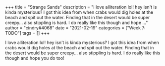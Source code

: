 +++
title = "Strange Sands"
description = "I love alliteration lol! hey isn't is kinda mysterious? I got this idea from when crabs would dig holes at the beach and spit out the water. Finding that in the desert would be super creepy... also stippling is hard. I do really like this though and hope ..."
author = "cindry#4068"
date = "2021-02-19"
categories = ["Week 7: TODO"]
tags = []
+++

I love alliteration lol!
hey isn't is kinda mysterious? I got this idea from when crabs would dig holes at the beach and spit out the water. Finding that in the desert would be super creepy... also stippling is hard. I do really like this though and hope you do too!
